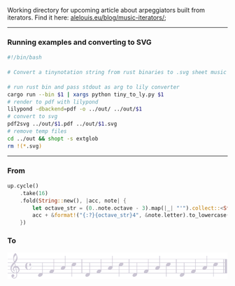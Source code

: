 Working directory for upcoming article about arpeggiators built from iterators.
Find it here: [alelouis.eu/blog/music-iterators/](https://alelouis.eu/blog/music-iterators/);

---

### Running examples and converting to SVG
```bash
#!/bin/bash

# Convert a tinynotation string from rust binaries to .svg sheet music

# run rust bin and pass stdout as arg to lily converter
cargo run --bin $1 | xargs python tiny_to_ly.py $1  
# render to pdf with lilypond    
lilypond -dbackend=pdf -o ../out/ ../out/$1      
# convert to svg       
pdf2svg ../out/$1.pdf ../out/$1.svg    
# remove temp files                 
cd ../out && shopt -s extglob                           
rm !(*.svg)                                        
```
---
### From 
```rust
up.cycle()
    .take(16)
    .fold(String::new(), |acc, note| {
        let octave_str = (0..note.octave - 3).map(|_| "'").collect::<String>();
        acc + &format!("{:?}{octave_str}4", &note.letter).to_lowercase() + " "
    })                              
```

### To 
<p align="center">
  <img width="1000" src="out/up.svg">
</p>

